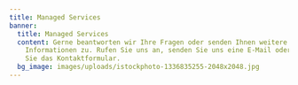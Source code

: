 ```yaml
---
title: Managed Services
banner:
  title: Managed Services
  content: Gerne beantworten wir Ihre Fragen oder senden Ihnen weitere
    Informationen zu. Rufen Sie uns an, senden Sie uns eine E-Mail oder nutzen
    Sie das Kontaktformular.
  bg_image: images/uploads/istockphoto-1336835255-2048x2048.jpg
---
```

